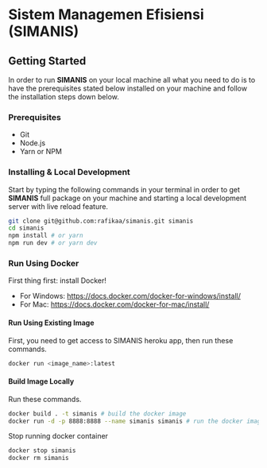 # Sistem Managemen Efisiensi (SIMANIS)

## Getting Started

In order to run **SIMANIS** on your local machine all what you need to do is to have the prerequisites stated below installed on your machine and follow the installation steps down below.

### Prerequisites
  - Git
  - Node.js
  - Yarn or NPM

### Installing & Local Development

Start by typing the following commands in your terminal in order to get **SIMANIS** full package on your machine and starting a local development server with live reload feature.

```bash
git clone git@github.com:rafikaa/simanis.git simanis
cd simanis
npm install # or yarn
npm run dev # or yarn dev
```

### Run Using Docker

First thing first: install Docker!

- For Windows: https://docs.docker.com/docker-for-windows/install/
- For Mac: https://docs.docker.com/docker-for-mac/install/

#### Run Using Existing Image

First, you need to get access to SIMANIS heroku app, then run these commands.
```bash
docker run <image_name>:latest
```

#### Build Image Locally

Run these commands.

```bash
docker build . -t simanis # build the docker image
docker run -d -p 8888:8888 --name simanis simanis # run the docker image that has been built
```

Stop running docker container

```bash
docker stop simanis
docker rm simanis
```
